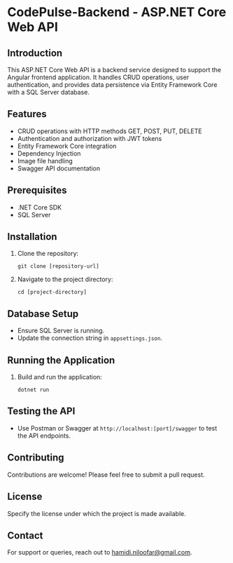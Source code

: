 # CodePulse-Backend - ASP.NET Core Web API

## Introduction
This ASP.NET Core Web API is a backend service designed to support the Angular frontend application. It handles CRUD operations, user authentication, and provides data persistence via Entity Framework Core with a SQL Server database.

## Features
- CRUD operations with HTTP methods GET, POST, PUT, DELETE
- Authentication and authorization with JWT tokens
- Entity Framework Core integration
- Dependency Injection
- Image file handling
- Swagger API documentation

## Prerequisites
- .NET Core SDK
- SQL Server

## Installation
1. Clone the repository:
   ```
   git clone [repository-url]
   ```
2. Navigate to the project directory:
   ```
   cd [project-directory]
   ```

## Database Setup
- Ensure SQL Server is running.
- Update the connection string in `appsettings.json`.

## Running the Application
1. Build and run the application:
   ```
   dotnet run
   ```

## Testing the API
- Use Postman or Swagger at `http://localhost:[port]/swagger` to test the API endpoints.

## Contributing
Contributions are welcome! Please feel free to submit a pull request.

## License
Specify the license under which the project is made available.

## Contact
For support or queries, reach out to hamidi.niloofar@gmail.com.
